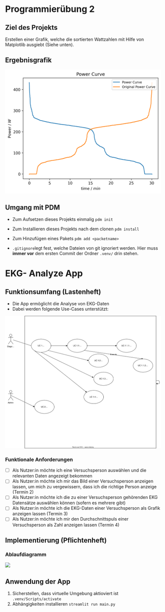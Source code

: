 # Programmierübung 2


## Ziel des Projekts
Erstellen einer Grafik, welche die sortierten Wattzahlen mit Hilfe von Matplotlib ausgiebt (Siehe unten).

## Ergebnisgrafik

![Power Curve](figures/power_curve.png)

## Umgang mit PDM

- Zum Aufsetzen dieses Projekts einmalig `pdm init`
- Zum Installieren dieses Projekts nach dem clonen `pdm install`
- Zum Hinzufügen eines Pakets `pdm add <packetname>`

- `.gitignore`legt fest, welche Dateien von git ignoriert werden. Hier muss __immer vor__ dem ersten Commit der Ordner `.venv/` drin stehen.

# EKG- Analyze App

## Funktionsumfang (Lastenheft)
- Die App ermöglicht die Analyse von EKG-Daten
- Dabei werden folgende Use-Cases unterstützt:

![alt text](docs/uml_usecase.svg)

### Funktionale Anforderungen

- [ ] Als Nutzer:in möchte ich eine Versuchsperson auswählen und die relevanten Daten angezeigt bekommen
- [ ] Als Nutzer:in möchte ich mir das Bild einer Versuchsperson anzeigen lassen, um mich zu vergewissern, dass ich die richtige Person anzeige (Termin 2)
- [ ] Als Nutzer:in möchte ich die zu einer Versuchsperson gehörenden EKG Datensätze auswählen können (sofern es mehrere gibt)
- [ ] Als Nutzer:in möchte ich die EKG-Daten einer Versuchsperson als Grafik anzeigen lassen (Termin 3)
- [ ] Als Nutzer:in möchte ich mir den Durchschnittspuls einer Versuchsperson als Zahl anzeigen lassen (Termin 4)

## Implementierung (Pflichtenheft)
### Ablaufdiagramm

[![](https://mermaid.ink/img/pako:eNp9ks9y0zAQxl9FsyeYiTOWHWJXBxgg0AMXDj0RMxnV3limsuTRH0KbydvwJn0xZIfYpu2gk9f7_fb7tKMjlLpCYBBFUaFc4yQy8l5xeW-RfPpyXaihsZf6UApuHLn5UCgSjnWhekVezyoSRW8tSizdzls0269G33JVNYpwbw-Pv4VE9f2vfpL1FJGaV88g9YBNPSKjZAAEtzuH1h1DxmjDHSryUxsRSFTvTmfiooki8oMHakyHd_X2JjSe55ohCkOGHlJ6AD5j0JmnqaaJfazSYIiyqw3vtteG75s7gsY6lJPDedpwh9kSzr0ZPuxS6MM_s_7vrdvOB1qY7cabUthSqMY523lp-4saDD9GdlKPTi-DTyzPwiE-hl1PD-CSdd6CBdSmqYA543EBLZqW9yUce6gAJ7DFAlj4rHDPvXQFFOoUsI6rb1q3F9JoXwtgey5tqHxXhTVtGh78JknvaT5qrxwwmibDDGBH-AUsWcfLPEuu4jWN0zSmebqAe2D5kr7JrlZJvqardbpKktMCHgZXuoyTmGZZkmV5SuMVPf0B9AsO6w?type=png)](https://mermaid.live/edit#pako:eNp9ks9y0zAQxl9FsyeYiTOWHWJXBxgg0AMXDj0RMxnV3limsuTRH0KbydvwJn0xZIfYpu2gk9f7_fb7tKMjlLpCYBBFUaFc4yQy8l5xeW-RfPpyXaihsZf6UApuHLn5UCgSjnWhekVezyoSRW8tSizdzls0269G33JVNYpwbw-Pv4VE9f2vfpL1FJGaV88g9YBNPSKjZAAEtzuH1h1DxmjDHSryUxsRSFTvTmfiooki8oMHakyHd_X2JjSe55ohCkOGHlJ6AD5j0JmnqaaJfazSYIiyqw3vtteG75s7gsY6lJPDedpwh9kSzr0ZPuxS6MM_s_7vrdvOB1qY7cabUthSqMY523lp-4saDD9GdlKPTi-DTyzPwiE-hl1PD-CSdd6CBdSmqYA543EBLZqW9yUce6gAJ7DFAlj4rHDPvXQFFOoUsI6rb1q3F9JoXwtgey5tqHxXhTVtGh78JknvaT5qrxwwmibDDGBH-AUsWcfLPEuu4jWN0zSmebqAe2D5kr7JrlZJvqardbpKktMCHgZXuoyTmGZZkmV5SuMVPf0B9AsO6w)


## Anwendung der App

1. Sicherstellen, dass virtuelle Umgebung aktioviert ist `.venv/Scripts/activate`
2. Abhängigkeiten installieren `streamlit run main.py`
